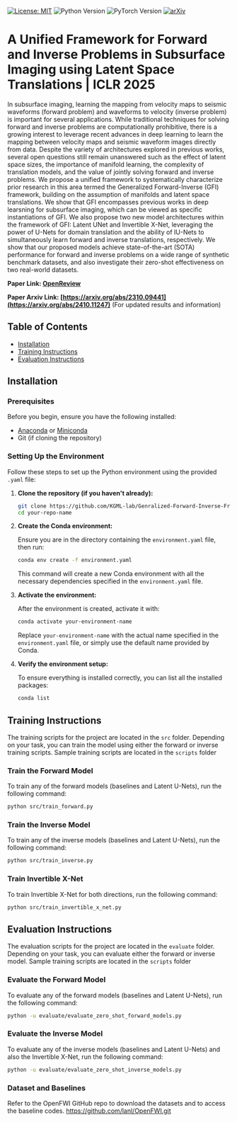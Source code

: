 [![License: MIT](https://img.shields.io/badge/License-MIT-yellow.svg)](https://opensource.org/licenses/MIT) ![Python Version](https://img.shields.io/badge/python-3.8-blue) ![PyTorch Version](https://img.shields.io/badge/pytorch-2.0.1-blue)  [![arXiv](https://img.shields.io/badge/arXiv-1234.56789-b31b1b.svg)]([https://arxiv.org/abs/2310.09441](https://arxiv.org/abs/2410.11247)) 

# A Unified Framework for Forward and Inverse Problems in Subsurface Imaging using Latent Space Translations | ICLR 2025


In subsurface imaging, learning the mapping from velocity maps to seismic waveforms (forward problem) and waveforms to velocity (inverse problem) is important for several
applications. While traditional techniques for solving forward and inverse problems are computationally prohibitive, there is a growing interest to leverage recent advances in deep learning to learn the mapping between velocity maps and seismic waveform images directly from data. Despite the variety of architectures explored in previous works, several open questions still remain unanswered such as the effect of latent space sizes, the importance of manifold learning, the complexity of translation models, and the value of jointly solving forward and inverse problems. We propose a unified framework to systematically characterize prior research in this area termed the Generalized Forward-Inverse (GFI) framework, building on the assumption of manifolds and latent space translations. We show that GFI encompasses previous works in deep learsning for subsurface imaging, which can be viewed as specific instantiations of GFI. We also propose two new model architectures within the framework of GFI: Latent UNet and Invertible X-Net, leveraging the power of U-Nets for domain translation and the ability of IU-Nets to simultaneously learn forward and inverse translations, respectively. We show that our proposed models achieve state-of-the-art (SOTA) performance for forward and inverse problems on a wide range of synthetic benchmark datasets, and also investigate their zero-shot effectiveness on two real-world datasets.


**Paper Link: [OpenReview](https://openreview.net/forum?id=yIlyHJdYV3)** 

**Paper Arxiv Link: [https://arxiv.org/abs/2310.09441](https://arxiv.org/abs/2410.11247)** (For updated results and information)

## Table of Contents

- [Installation](#installation)
- [Training Instructions](#training-instructions)
- [Evaluation Instructions](#evaluation-instructions)

## Installation

### Prerequisites

Before you begin, ensure you have the following installed:

- [Anaconda](https://www.anaconda.com/products/distribution) or [Miniconda](https://docs.conda.io/en/latest/miniconda.html)
- Git (if cloning the repository)

### Setting Up the Environment

Follow these steps to set up the Python environment using the provided `.yaml` file:

1. **Clone the repository (if you haven't already):**

    ```bash
    git clone https://github.com/KGML-lab/Genralized-Forward-Inverse-Framework-for-DL4SI.git
    cd your-repo-name
    ```

2. **Create the Conda environment:**

    Ensure you are in the directory containing the `environment.yaml` file, then run:

    ```bash
    conda env create -f environment.yaml
    ```

    This command will create a new Conda environment with all the necessary dependencies specified in the `environment.yaml` file.

3. **Activate the environment:**

    After the environment is created, activate it with:

    ```bash
    conda activate your-environment-name
    ```

    Replace `your-environment-name` with the actual name specified in the `environment.yaml` file, or simply use the default name provided by Conda.

4. **Verify the environment setup:**

    To ensure everything is installed correctly, you can list all the installed packages:

    ```bash
    conda list
    ```

## Training Instructions
The training scripts for the project are located in the `src` folder. Depending on your task, you can train the model using either the forward or inverse training scripts. Sample training scripts are located in the `scripts` folder

### Train the Forward Model

To train any of the forward models (baselines and Latent U-Nets), run the following command:

```bash
python src/train_forward.py
```

### Train the Inverse Model

To train any of the inverse models (baselines and Latent U-Nets), run the following command:

```bash
python src/train_inverse.py
```
### Train Invertible X-Net

To train Invertible X-Net for both directions, run the following command:

```bash
python src/train_invertible_x_net.py
```

## Evaluation Instructions

The evaluation scripts for the project are located in the `evaluate` folder. Depending on your task, you can evaluate either the forward or inverse model. Sample training scripts are located in the `scripts` folder

### Evaluate the Forward Model

To evaluate any of the forward models (baselines and Latent U-Nets), run the following command:

```bash
python -u evaluate/evaluate_zero_shot_forward_models.py
```
### Evaluate the Inverse Model

To evaluate any of the inverse models (baselines and Latent U-Nets) and also the Invertible X-Net, run the following command:

```bash
python -u evaluate/evaluate_zero_shot_inverse_models.py
```

### Dataset and Baselines

Refer to the OpenFWI GitHub repo to download the datasets and to access the baseline codes. https://github.com/lanl/OpenFWI.git

